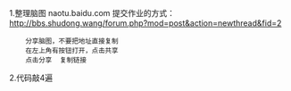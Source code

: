 1.整理脑图
    naotu.baidu.com
    提交作业的方式：
    http://bbs.shudong.wang/forum.php?mod=post&action=newthread&fid=2

        分享脑图，不要把地址直接复制
        在左上角有按钮打开，点击共享
        点击分享  复制链接
2.代码敲4遍
